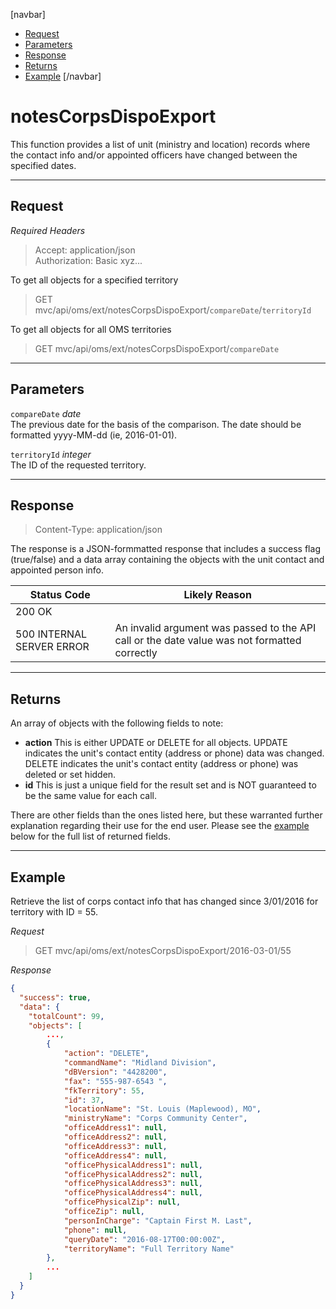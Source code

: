[navbar]
* [Request](#request) 
* [Parameters](#parameters) 
* [Response](#response) 
* [Returns](#returns) 
* [Example](#example)
[/navbar]
# notesCorpsDispoExport
This function provides a list of unit (ministry and location) records where the contact info and/or appointed officers have changed between the specified dates.

---
## Request
_Required Headers_
>Accept: application/json  
Authorization: Basic xyz...

To get all objects for a specified territory
>GET mvc/api/oms/ext/notesCorpsDispoExport/`compareDate`/`territoryId`  

To get all objects for all OMS territories
>GET mvc/api/oms/ext/notesCorpsDispoExport/`compareDate`

---
## Parameters
`compareDate` _date_  
The previous date for the basis of the comparison.  The date should be formatted yyyy-MM-dd (ie, 2016-01-01).

`territoryId` _integer_  
The ID of the requested territory.

---
## Response
>Content-Type: application/json

The response is a JSON-formmatted response that includes a success flag (true/false) and a data array containing the objects with the unit contact and appointed person info.

Status Code|Likely Reason
---|---
200 OK|
500 INTERNAL SERVER ERROR|An invalid argument was passed to the API call or the date value was not formatted correctly

---
## Returns
An array of objects with the following fields to note:

* **action** This is either UPDATE or DELETE for all objects.  UPDATE indicates the unit's contact entity (address or phone) data was changed.  DELETE indicates the unit's contact entity (address or phone) was deleted or set hidden. 
* **id** This is just a unique field for the result set and is NOT guaranteed to be the same value for each call.

There are other fields than the ones listed here, but these warranted further explanation regarding their use for the end user.  Please see the [example](#example) below for the full list of returned fields.

---
## Example
Retrieve the list of corps contact info that has changed since 3/01/2016 for territory with ID = 55.

_Request_
>GET mvc/api/oms/ext/notesCorpsDispoExport/2016-03-01/55

_Response_  
```json
{
  "success": true,
  "data": {
    "totalCount": 99,
    "objects": [
        ...,
        {
            "action": "DELETE",
            "commandName": "Midland Division",
            "dBVersion": "4428200",
            "fax": "555-987-6543 ",
            "fkTerritory": 55,
            "id": 37,
            "locationName": "St. Louis (Maplewood), MO",
            "ministryName": "Corps Community Center",
            "officeAddress1": null,
            "officeAddress2": null,
            "officeAddress3": null,
            "officeAddress4": null,
            "officePhysicalAddress1": null,
            "officePhysicalAddress2": null,
            "officePhysicalAddress3": null,
            "officePhysicalAddress4": null,
            "officePhysicalZip": null,
            "officeZip": null,
            "personInCharge": "Captain First M. Last",
            "phone": null,
            "queryDate": "2016-08-17T00:00:00Z",
            "territoryName": "Full Territory Name"
        },
        ...
    ]
  }
}
```
